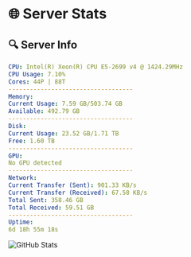 # 🌐 Server Stats
## 🔍 Server Info
```yaml
CPU: Intel(R) Xeon(R) CPU E5-2699 v4 @ 1424.29MHz
CPU Usage: 7.10%
Cores: 44P | 88T
-----------------------------------
Memory:
Current Usage: 7.59 GB/503.74 GB
Available: 492.79 GB
-----------------------------------
Disk:
Current Usage: 23.52 GB/1.71 TB
Free: 1.60 TB
-----------------------------------
GPU:
No GPU detected
-----------------------------------
Network:
Current Transfer (Sent): 901.33 KB/s
Current Transfer (Received): 67.58 KB/s
Total Sent: 358.46 GB
Total Received: 59.51 GB
-----------------------------------
Uptime:
6d 18h 55m 18s
```
![GitHub Stats](https://img.shields.io/badge/Updated-2025-04-26_12:04:06-blue)